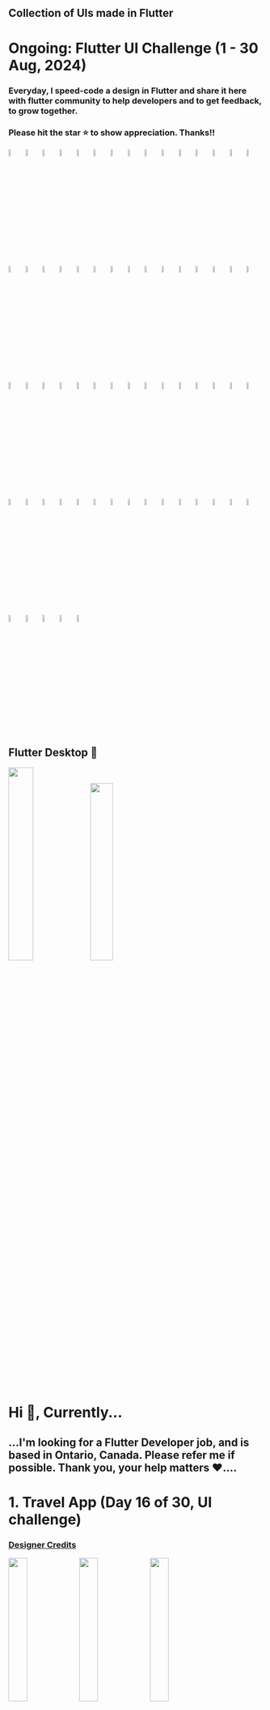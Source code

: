 ## Collection of UIs made in Flutter

# Ongoing: Flutter UI Challenge (1 - 30 Aug, 2024)
### Everyday, I speed-code a design in Flutter and share it here with flutter community to help developers and to get feedback, to grow together.
### Please hit the star ⭐️ to show appreciation. Thanks!!

<img src="travel/1.png" width="5.9%" height="5.9%"> <img src="travel/2.png" width="5.9%" height="5.9%"> <img src="travel/3.png" width="5.9%" height="5.9%"> <img src="campaigns/1.png" width="5.9%" height="5.9%"> <img src="campaigns/2.png" width="5.9%" height="5.9%"> <img src="campaigns/3.png" width="5.9%" height="5.9%"> <img src="plants_ui/1.png" width="5.9%" height="5.9%"> <img src="plants_ui/2.png" width="5.9%" height="5.9%"> <img src="plants_ui/3.png" width="5.9%" height="5.9%"> <img src="courses/1.png" width="5.9%" height="5.9%"> <img src="courses/2.png" width="5.9%" height="5.9%"> <img src="finances/1.png" width="5.9%" height="5.9%"> <img src="finances/2.png" width="5.9%" height="5.9%"> <img src="finances/3.png" width="5.9%" height="5.9%"> <img src="wellbeing/1.png" width="5.9%" height="5.9%"> <img src="wellbeing/2.png" width="5.9%" height="5.9%"> <img src="wellbeing/3.png" width="5.9%" height="5.9%"> <img src="databest/1.png" width="5.9%" height="5.9%"> <img src="databest/2.png" width="5.9%" height="5.9%"> <img src="databest/3.png" width="5.9%" height="5.9%"> <img src="ford/1.png" width="5.9%" height="5.9%"> <img src="ford/2.png" width="5.9%" height="5.9%"> <img src="ford/3.png" width="5.9%" height="5.9%"> <img src="range_rover/1.png" width="5.9%" height="5.9%"> <img src="range_rover/2.png" width="5.9%" height="5.9%"> <img src="ev_dashboard/1.png" width="5.9%" height="5.9%"> <img src="ev_dashboard/2.png" width="5.9%" height="5.9%"> <img src="tesla/1.png" width="5.9%" height="5.9%"> <img src="tesla/2.png" width="5.9%" height="5.9%"> <img src="tesla/3.png" width="5.9%" height="5.9%"> <img src="tesla/4.png" width="5.9%" height="5.9%"> <img src="banking/1.png" width="5.9%" height="5.9%"> <img src="banking/2.png" width="5.9%" height="5.9%"> <img src="banking/3.png" width="5.9%" height="5.9%"> <img src="journeys/1.png" width="5.9%" height="5.9%"> <img src="journeys/2.png" width="5.9%" height="5.9%"> <img src="journeys/3.png" width="5.9%" height="5.9%"> <img src="power_grid/1.png" width="5.9%" height="5.9%"> <img src="power_grid/2.png" width="5.9%" height="5.9%"> <img src="power_grid/3.png" width="5.9%" height="5.9%"> <img src="books_arena/1.png" width="5.9%" height="5.9%"> <img src="books_arena/2.png" width="5.9%" height="5.9%"> <img src="books_arena/3.png" width="5.9%" height="5.9%"> <img src="meditate/1.png" width="5.9%" height="5.9%"> <img src="meditate/2.png" width="5.9%" height="5.9%"> <img src="meditate/3.png" width="5.9%" height="5.9%"> <img src="book_store/1.png" width="5.9%" height="5.9%"> <img src="book_store/2.png" width="5.9%" height="5.9%"> <img src="book_store/3.png" width="5.9%" height="5.9%"> <img src="book_store/4.png" width="5.9%" height="5.9%"> <img src="dating_app/1.png" width="5.9%" height="5.9%"> <img src="dating_app/2.png" width="5.9%" height="5.9%"> <img src="dating_app/3.png" width="5.9%" height="5.9%"> <img src="music_player/1.png" width="5.9%" height="5.9%"> <img src="music_player/2.png" width="5.9%" height="5.9%"> <img src="sunglasses/1.png" width="5.9%" height="5.9%"> <img src="sunglasses/2.png" width="5.9%" height="5.9%"> <img src="sunglasses/3.png" width="5.9%" height="5.9%"> <img src="banking_store/1.png" width="5.9%" height="5.9%"> <img src="banking_store/2.png" width="5.9%" height="5.9%"> <img src="banking_store/3.png" width="5.9%" height="5.9%"> <img src="banking_store/4.png" width="5.9%" height="5.9%"> <img src="banking_store/5.png" width="5.9%" height="5.9%"> <img src="banking_store/6.png" width="5.9%" height="5.9%"> <img src="banking_store/6.png" width="5.9%" height="5.9%">

## Flutter Desktop 🫠
<img src="sales_dashboard/1.png" width="31.3%" height="31.3%"> <img src="education_desktop/1.png" width="30%" height="30%">


# Hi 👋, Currently...
## ...I'm looking for a Flutter Developer job, and is based in Ontario, Canada. Please refer me if possible. Thank you, your help matters ❤️....

# 1. Travel App (Day 16 of 30, UI challenge)
### [Designer Credits](https://dribbble.com/shots/24584225-Travel-Mobile-App)
<a href= "travel/"><img src="travel/1.png" width="27%" height="27%"></a> <a href= "travel/"><img src="travel/2.png" width="27%" height="27%"></a> <a href= "travel/"><img src="travel/3.png" width="27%" height="27%"></a>

# 2. Campaigns App (Day 15 of 30, UI challenge)
### [Designer Credits](https://dribbble.com/shots/24509335-Charity-App-Design)
<a href= "campaigns/"><img src="campaigns/1.png" width="27%" height="27%"></a> <a href= "campaigns/"><img src="campaigns/2.png" width="27%" height="27%"></a> <a href= "campaigns/"><img src="campaigns/3.png" width="27%" height="27%"></a>

# 3. Onboarding Plants Store App (Day 14 of 30, UI challenge)
### [Designer Credits](https://dribbble.com/shots/24101329-onboarding-for-plant-app)
<a href= "plants_ui/"><img src="plants_ui/1.png" width="27%" height="27%"></a> <a href= "plants_ui/"><img src="plants_ui/2.png" width="27%" height="27%"></a> <a href= "plants_ui/"><img src="plants_ui/3.png" width="27%" height="27%"></a>

# 4. Courses App (Day 13 of 30, UI challenge)
### [Designer Credits](https://dribbble.com/shots/24010725-Learning-App-Design)
<a href= "courses/"><img src="courses/1.png" width="27%" height="27%"></a> <a href= "courses/"><img src="courses/2.png" width="27%" height="27%"></a>

# 5. Finances App (Day 12 of 30, UI challenge)
### [Designer Credits](https://dribbble.com/shots/21652377-Finance-service-Mobile-app)
<a href= "finances/"><img src="finances/1.png" width="27%" height="27%"></a> <a href= "finances/"><img src="finances/2.png" width="27%" height="27%"></a> <a href= "finances/"><img src="finances/3.png" width="27%" height="27%"></a>

# 6. Education Dashboard Flutter Desktop (Day 11 of 30, UI challenge)
### [Designer Credits](https://dribbble.com/shots/24505736-Online-Education-App-Design)
<a href= "education_desktop/"><img src="education_desktop/1.png" width="100%" height="100%"></a>

# 7. Wellbeing App (Day 10 of 30, UI challenge)
### [Designer Credits](https://dribbble.com/shots/24102638-Meditation-Mobile-App)
<a href= "wellbeing/"><img src="wellbeing/1.png" width="27%" height="27%"></a> <a href= "wellbeing/"><img src="wellbeing/2.png" width="27%" height="27%"></a> <a href= "wellbeing/"><img src="wellbeing/3.png" width="27%" height="27%"></a>

# 8. Databest App (Day 9 of 30, UI challenge)
### [Designer Credits](https://dribbble.com/shots/20676640-Databest-Mobile-App-Design-iOS-Android-UX-UI-Designer)
<a href= "databest/"><img src="databest/1.png" width="27%" height="27%"></a> <a href= "databest/"><img src="databest/2.png" width="27%" height="27%"></a> <a href= "databest/"><img src="databest/3.png" width="27%" height="27%"></a>

# 9. Classic Ford App (Day 8 of 30, UI challenge)
### [Designer Credits](https://dribbble.com/shots/23302025-Ford-Classic)
<a href= "ford/"><img src="ford/1.png" width="27%" height="27%"></a> <a href= "ford/"><img src="ford/2.png" width="27%" height="27%"></a> <a href= "ford/"><img src="ford/3.png" width="27%" height="27%"></a>

# 10. Range Rover App (Day 7 of 30, UI challenge)
### [Designer Credits](https://dribbble.com/shots/22562451-Jerez-App-Electrical-and-Crypto-Driven-Car)
<a href= "range_rover/"><img src="range_rover/1.png" width="27%" height="27%"></a> <a href= "range_rover/"><img src="range_rover/2.png" width="27%" height="27%"></a>

# 11. Sales Dashboard Flutter Desktop (Day 6 of 30, UI challenge)
### [Designer Credits](https://dribbble.com/shots/24573449-Sales-Dashboard)
<a href= "sales_dashboard/"><img src="sales_dashboard/1.png" width="100%" height="100%"></a>

# 12. EV Dashboard App (Day 5 of 30, UI challenge)
### [Designer Credits](https://dribbble.com/shots/23693275-Tesla-Mobile-App-Concept)
<a href= "ev_dashboard/"><img src="ev_dashboard/1.png" width="27%" height="27%"></a> <a href= "ev_dashboard/"><img src="ev_dashboard/2.png" width="27%" height="27%"></a>

# 13. Tesla App (Day 4 of 30, UI challenge)
### [Designer Credits](https://dribbble.com/shots/24365934-EV-Station-Charge-and-Profile-Screen-Design-Friday-Tech-Labs)
<a href= "tesla/"><img src="tesla/1.png" width="27%" height="27%"></a> <a href= "tesla/"><img src="tesla/2.png" width="27%" height="27%"></a> <a href= "tesla/"><img src="tesla/3.png" width="27%" height="27%"></a> <a href= "tesla/"><img src="tesla/4.png" width="27%" height="27%"></a>

# 14. Banking App (Day 3 of 30, UI challenge)
### [Designer Credits](https://dribbble.com/shots/24030587-Banking-Mobile-App)
<a href= "banking/"><img src="banking/1.png" width="27%" height="27%"></a> <a href= "banking/"><img src="banking/2.png" width="27%" height="27%"></a> <a href= "banking/"><img src="banking/3.png" width="27%" height="27%"></a>

# 15. Journeys (Day 2 of 30, UI challenge)
### [Designer Credits](https://dribbble.com/shots/23963293-Travel-Booking-Mobile-App-UI)
<a href= "journeys/"><img src="journeys/1.png" width="27%" height="27%"></a> <a href= "journeys/"><img src="journeys/2.png" width="27%" height="27%"></a> <a href= "journeys/"><img src="journeys/3.png" width="27%" height="27%"></a>

# 16. Power Grid (Day 1 of 30, UI challenge)
### [Designer Credits](https://dribbble.com/shots/24230360-MYGRID-Smart-AI-Mobile-App)
<a href= "power_grid/"><img src="power_grid/1.png" width="27%" height="27%"></a> <a href= "power_grid/"><img src="power_grid/2.png" width="27%" height="27%"></a> <a href= "power_grid/"><img src="power_grid/3.png" width="27%" height="27%"></a>

# 17. Books Arena
### [Designer Credits](https://dribbble.com/shots/24116590-eBook-Mobile-App)
<a href= "books_arena/"><img src="books_arena/1.png" width="27%" height="27%"></a> <a href= "books_arena/"><img src="books_arena/2.png" width="27%" height="27%"></a> <a href= "books_arena/"><img src="books_arena/3.png" width="27%" height="27%"></a>

# 18. Meditate and Heal
### [Designer Credits](https://dribbble.com/shots/24037088-Meditation-app-design-mobile-app)
<a href= "meditate/"><img src="meditate/1.png" width="27%" height="27%"></a> <a href= "meditate/"><img src="meditate/2.png" width="27%" height="27%"></a> <a href= "meditate/"><img src="meditate/3.png" width="27%" height="27%"></a>

# 19. BioSphere
### [Designer Credits](https://dribbble.com/shots/23304929-BioSphere-Mobile-App-Concept)
https://github.com/justkawal/UI/assets/49296873/d18d3df0-424f-4646-a9eb-43bd716106b4

# 20. Book Store
### [Designer Credits](https://dribbble.com/shots/23184080-Book-Store-Mobile-Concept)
<a href= "book_store/"><img src="book_store/1.png" width="27%" height="27%"></a> <a href= "book_store/"><img src="book_store/2.png" width="27%" height="27%"></a> <a href= "book_store/"><img src="book_store/3.png" width="27%" height="27%"></a> <a href= "book_store/"><img src="book_store/4.png" width="27%" height="27%"></a>

# 21. Dating App
### [Designer Credits](https://dribbble.com/shots/23309894-Dating-app-design-mobile-app)
<a href= "dating_app/"><img src="dating_app/1.png" width="27%" height="27%"></a> <a href= "dating_app/"><img src="dating_app/2.png" width="27%" height="27%"></a> <a href= "dating_app/"><img src="dating_app/3.png" width="27%" height="27%"></a>

# 22. Music Player
### [Designer Credits](https://dribbble.com/shots/9338617-Simple-Music-Player)
<a href= "music_player/"><img src="music_player/1.png" width="27%" height="27%"></a> <a href= "music_player/"><img src="music_player/2.png" width="27%" height="27%"></a>

# 23. Sun Glasses Store
### [Designer Credits](https://dribbble.com/shots/22836673-E-commerce-mobile-app)
<a href= "sunglasses/"><img src="sunglasses/1.png" width="27%" height="27%"></a> <a href= "sunglasses/"><img src="sunglasses/2.png" width="27%" height="27%"></a> <a href= "sunglasses/"><img src="sunglasses/3.png" width="27%" height="27%"></a>

# 24. Banking
### [Designer Credits](https://dribbble.com/shots/7285975-Warren-Splash-Investment-Category)
<a href= "banking_store/"><img src="banking_store/1.png" width="27%" height="27%"></a> <a href= "banking_store/"><img src="banking_store/2.png" width="27%" height="27%"></a> <a href= "banking_store/"><img src="banking_store/3.png" width="27%" height="27%"></a>
<br>
<img src="banking_store/4.png" width="27%" height="27%"></a> <a href= "banking_store/"><img src="banking_store/5.png" width="27%" height="27%"></a> <a href= "banking_store/"><img src="banking_store/6.png" width="27%" height="27%"></a>

# 25. Architect UI
<img src="https://github.com/justkawal/architect_ui/blob/169cbf4780b12d5e4130b84e6e32a516d726da2a/1.png" width="27%" height="27%"><img src="https://github.com/justkawal/architect_ui/blob/169cbf4780b12d5e4130b84e6e32a516d726da2a/2.png" width="27%" height="27%"><img src="https://github.com/justkawal/architect_ui/blob/169cbf4780b12d5e4130b84e6e32a516d726da2a/3.png" width="27%" height="27%">

# 26. Furniture Store
<img src="https://github.com/justkawal/furniture_store/blob/702fa3c818f44317f6a9074880cc05cce7aba67a/1.png" width="27%" height="27%"><img src="https://github.com/justkawal/furniture_store/blob/702fa3c818f44317f6a9074880cc05cce7aba67a/2.png" width="27%" height="27%"><img src="https://github.com/justkawal/furniture_store/blob/702fa3c818f44317f6a9074880cc05cce7aba67a/3.png" width="27%" height="27%">
